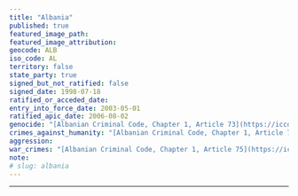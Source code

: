 ```yaml
---
title: "Albania"
published: true
featured_image_path:
featured_image_attribution:
geocode: ALB
iso_code: AL
territory: false
state_party: true
signed_but_not_ratified: false
signed_date: 1998-07-18
ratified_or_acceded_date:
entry_into_force_date: 2003-05-01
ratified_apic_date: 2006-08-02
genocide: "[Albanian Criminal Code, Chapter 1, Article 73](https://iccdb.hrlc.net/data/doc/215/keyword/46/)"
crimes_against_humanity: "[Albanian Criminal Code, Chapter 1, Article 74](https://iccdb.hrlc.net/data/doc/215/keyword/13/)"
aggression:
war_crimes: "[Albanian Criminal Code, Chapter 1, Article 75](https://iccdb.hrlc.net/data/doc/215/keyword/145/)"
note:
# slug: albania
---
```

---
